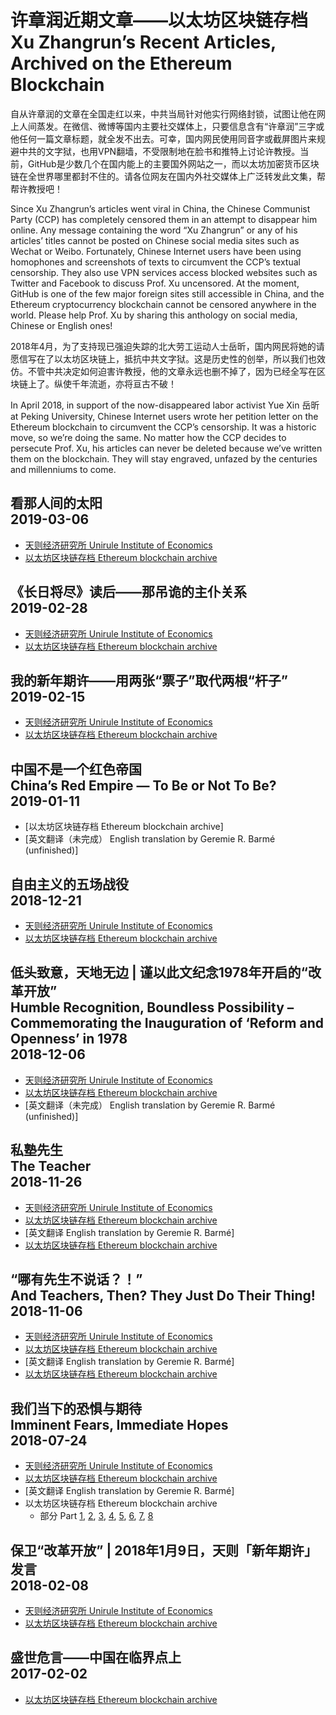 # 许章润近期文章——以太坊区块链存档<br>Xu Zhangrun’s Recent Articles, Archived on the Ethereum Blockchain

自从许章润的文章在全国走红以来，中共当局针对他实行网络封锁，试图让他在网上人间蒸发。在微信、微博等国内主要社交媒体上，只要信息含有“许章润”三字或他任何一篇文章标题，就全发不出去。可幸，国内网民使用同音字或截屏图片来规避中共的文字狱，也用VPN翻墙，不受限制地在脸书和推特上讨论许教授。当前，GitHub是少数几个在国内能上的主要国外网站之一，而以太坊加密货币区块链在全世界哪里都封不住的。请各位网友在国内外社交媒体上广泛转发此文集，帮帮许教授吧！

Since Xu Zhangrun’s articles went viral in China, the Chinese Communist Party (CCP) has completely censored them in an attempt to disappear him online. Any message containing the word “Xu Zhangrun” or any of his articles’ titles cannot be posted on Chinese social media sites such as Wechat or Weibo. Fortunately, Chinese Internet users have been using homophones and screenshots of texts to circumvent the CCP’s textual censorship. They also use VPN services access blocked websites such as Twitter and Facebook to discuss Prof. Xu uncensored. At the moment, GitHub is one of the few major foreign sites still accessible in China, and the Ethereum cryptocurrency blockchain cannot be censored anywhere in the world. Please help Prof. Xu by sharing this anthology on social media, Chinese or English ones!

2018年4月，为了支持现已强迫失踪的北大劳工运动人士岳昕，国内网民将她的请愿信写在了以太坊区块链上，抵抗中共文字狱。这是历史性的创举，所以我们也效仿。不管中共决定如何迫害许教授，他的文章永远也删不掉了，因为已经全写在区块链上了。纵使千年流逝，亦将亘古不破！

In April 2018, in support of the now-disappeared labor activist Yue Xin 岳昕 at Peking University, Chinese Internet users wrote her petition letter on the Ethereum blockchain to circumvent the CCP’s censorship. It was a historic move, so we’re doing the same. No matter how the CCP decides to persecute Prof. Xu, his articles can never be deleted because we’ve written them on the blockchain. They will stay engraved, unfazed by the centuries and millenniums to come.

## 看那人间的太阳<br>2019-03-06
- [天则经济研究所 Unirule Institute of Economics](http://unirule.cloud/index.php?c=article&id=4801)
- [以太坊区块链存档 Ethereum blockchain archive](https://etherscan.io/tx/0x75320017df8aceab423235b2022fd36258cb765538846f3eaed57e0b668c6a23)

## 《长日将尽》读后——那吊诡的主仆关系<br>2019-02-28
- [天则经济研究所 Unirule Institute of Economics](http://unirule.cloud/index.php?c=article&id=4798)
- [以太坊区块链存档 Ethereum blockchain archive](https://etherscan.io/tx/0xe610acb0c6110f15ff1f44ecbe670a5d34c9dbe6747e80e0b8000d325ca00082)

## 我的新年期许——用两张“票子”取代两根“杆子”<br>2019-02-15
- [天则经济研究所 Unirule Institute of Economics](http://unirule.cloud/index.php?c=article&id=4790)
- [以太坊区块链存档 Ethereum blockchain archive](https://etherscan.io/tx/0x8adef9abe6c2b9219f67c2e0b1795612f7df65851c275ba46471fafc2b3ceb4b)

## 中国不是一个红色帝国<br>China’s Red Empire — To Be or Not To Be?<br>2019-01-11
- [以太坊区块链存档 Ethereum blockchain archive]
- [英文翻译（未完成） English translation by Geremie R. Barmé (unfinished)]

## 自由主义的五场战役<br>2018-12-21
- [天则经济研究所 Unirule Institute of Economics](http://unirule.cloud/index.php?c=article&id=4754)
- [以太坊区块链存档 Ethereum blockchain archive](https://etherscan.io/tx/0x49aae4d2492a44f4a844327eba30424460b3486b7eddaf15c8c807ab3ef22ac8)
## 低头致意，天地无边 | 谨以此文纪念1978年开启的“改革开放”<br>Humble Recognition, Boundless Possibility – Commemorating the Inauguration of ‘Reform and Openness’ in 1978<br>2018-12-06
- [天则经济研究所 Unirule Institute of Economics](http://unirule.cloud/index.php?c=article&id=4748)
- [以太坊区块链存档 Ethereum blockchain archive](https://etherscan.io/tx/0xd20dc2358fe52a797460df13a43f67dc366724ba2b8b4fb8c17b13aee140ff2f)
- [英文翻译（未完成） English translation by Geremie R. Barmé (unfinished)]

## 私塾先生<br>The Teacher<br>2018-11-26
- [天则经济研究所 Unirule Institute of Economics](http://unirule.cloud/index.php?c=article&id=4743)
- [以太坊区块链存档 Ethereum blockchain archive](https://etherscan.io/tx/0xd54ab2348740d4c42903e1332511cfc5930ced9cb50ca224f20b2579ad756770)
- [英文翻译 English translation by Geremie R. Barmé]
- [以太坊区块链存档 Ethereum blockchain archive](https://etherscan.io/tx/0x6ea86333f39709c48c3bb324d090c270b7768e78a8f1179d627753f60898c3c4)

## “哪有先生不说话？！”<br>And Teachers, Then? They Just Do Their Thing!<br>2018-11-06
- [天则经济研究所 Unirule Institute of Economics](http://unirule.cloud/index.php?c=article&id=4717)
- [以太坊区块链存档 Ethereum blockchain archive](https://etherscan.io/tx/0xf65c7ee7d3e5727af43ea82c067d2a8c755a5c7fa7a693b21841e577f3b793a3)
- [英文翻译 English translation by Geremie R. Barmé]
- [以太坊区块链存档 Ethereum blockchain archive](https://etherscan.io/tx/0x5d98da2bbe081a8067f76df324808d109321ccd1b03398e3b5e6dcbae273f598)

## 我们当下的恐惧与期待<br>Imminent Fears, Immediate Hopes<br>2018-07-24
- [天则经济研究所 Unirule Institute of Economics](http://unirule.cloud/index.php?c=article&id=4625)
- [以太坊区块链存档 Ethereum blockchain archive](https://etherscan.io/tx/0xdb8e614c6f8d43782789e2a97bf0a450132ee6ffbd0b4778d7ffc8587d7b0fdb)
- [英文翻译 English translation by Geremie R. Barmé]
- 以太坊区块链存档 Ethereum blockchain archive
  - 部分 Part [1](https://etherscan.io/tx/0x35935b1611ab4e2ed545995ffbbf603546dbc6b354685dc6537f30cd73cb7f7b), [2](https://etherscan.io/tx/0xb7acc8a5268076505ff5420577985d89b9e70facdf2d2a881fd837f273d821ee), [3](https://etherscan.io/tx/0x3fd239ced9631403e94b9633b27d74412926e4c1357ba456594dbeb04a4dba0f), [4](https://etherscan.io/tx/0xcc4e310a9a44c72d1e4e869dbcf30bea6dbd271c0d5dc2814b98d1641c2348c2), [5](https://etherscan.io/tx/0xb1e2b2a8c7f968c69294bcb5ab2e0f5500d73b4e98ceb3b2b935f50b22516637), [6](https://etherscan.io/tx/0xb7f0c084bf86cf26e5dd0abec1cd6e44b61f21fff94142060b25e7cb3d65a12b), [7](https://etherscan.io/tx/0x245d0a046053009b4a85d029c770358fe3a8f5104bbe2a4c2fa320f272a731bb), [8](https://etherscan.io/tx/0x4ddda26d9f10765541dc485fa9006b742bd51478e6cf35d8ff481d14bf499f49)

## 保卫“改革开放” | 2018年1月9日，天则「新年期许」发言<br>2018-02-08
- [天则经济研究所 Unirule Institute of Economics](http://unirule.cloud/index.php?c=article&id=4568)
- [以太坊区块链存档 Ethereum blockchain archive](https://etherscan.io/tx/0x4b428c93b009867a8792acfb3ef64d6664da33cc62748c3cfb77c417133f378b)

## 盛世危言——中国在临界点上<br>2017-02-02
- [以太坊区块链存档 Ethereum blockchain archive](https://etherscan.io/tx/0xb1aed3170923bb95e8be1f5deb86efae2aa5102f192f4e99ff933619c6f93fd0)
